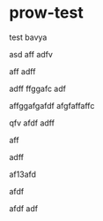 # prow-test
test
bavya

asd
aff
adfv

aff
adff

adff
ffggafc
adf

affggafgafdf
afgfaffaffc

qfv
afdf
adff

aff

adff


af13afd


afdf

afdf
adf
